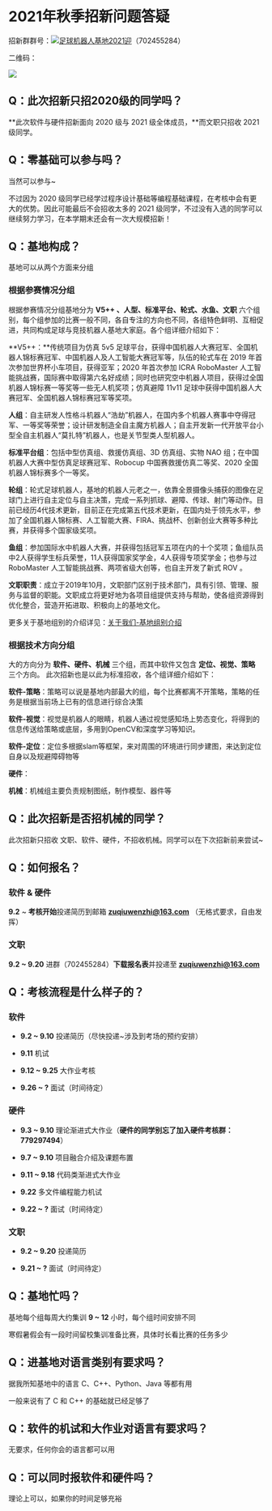 # 2021年秋季招新问题答疑

招新群群号：<a target="_blank" href="https://qm.qq.com/cgi-bin/qm/qr?k=7Df9OhPz_5wAiVNDaTBuX5IEdbcTtAxx&jump_from=webapi"><img border="0" src="//pub.idqqimg.com/wpa/images/group.png" alt="足球机器人基地2021迎" title="足球机器人基地2021迎"></a>（702455284）

二维码：

<a target="_blank" href="https://qm.qq.com/cgi-bin/qm/qr?k=7Df9OhPz_5wAiVNDaTBuX5IEdbcTtAxx&jump_from=webapi">![](../resource/questions/2021-qrcode.jpg)</a>

## Q：此次招新只招2020级的同学吗？

**此次软件与硬件招新面向 2020 级与 2021 级全体成员，**而文职只招收 2021 级同学。

## Q：零基础可以参与吗？

当然可以参与~

不过因为 2020 级同学已经学过程序设计基础等编程基础课程，在考核中会有更大的优势。因此可能最后不会招收太多的 2021 级同学，不过没有入选的同学可以继续努力学习，在本学期末还会有一次大规模招新！

## Q：基地构成？

基地可以从两个方面来分组

### 根据参赛情况分组

根据参赛情况分组基地分为 **V5++ 、人型、标准平台、轮式、水鱼、文职** 六个组别，每个组参加的比赛一般不同，各自专注的方向也不同，各组特色鲜明、互相促进，共同构成足球与竞技机器人基地大家庭。各个组详细介绍如下：

**V5++：**传统项目为仿真 5v5 足球平台，获得中国机器人大赛冠军、全国机器人锦标赛冠军、中国机器人及人工智能大赛冠军等，队伍的轮式车在 2019 年首次参加世界杯小车项目，获得亚军；2020 年首次参加 ICRA RoboMaster 人工智能挑战赛，国际赛中取得第六名好成绩；同时也研究空中机器人项目，获得过全国机器人锦标赛一等奖等一些无人机奖项；仿真避障 11v11 足球中获得中国机器人大赛冠军、全国机器人锦标赛冠军等奖项。

**人组**：自主研发人性格斗机器人“浩劫”机器人，在国内多个机器人赛事中夺得冠军、一等奖等荣誉；设计研发制造全自主魔方机器人；自主开发新一代开放平台小型全自主机器人“莫扎特”机器人，也是关节型类人型机器人。

**标准平台组**：包括中型仿真组、救援仿真组、3D 仿真组、实物 NAO 组；在中国机器人大赛中型仿真足球赛冠军、Robocup 中国赛救援仿真二等奖、2020 全国机器人锦标赛多个一等奖。

**轮组**：轮式足球机器人，基地的机器人元老之一，依靠全景摄像头捕获的图像在足球门上进行自主定位与自主决策，完成一系列抓球、避障、传球、射门等动作。目前已经历4代技术更新，目前正在完成第五代技术更新，在国内处于领先水平，参加了全国机器人锦标赛、人工智能大赛、FIRA、挑战杯、创新创业大赛等多种比赛，并获得多个国家级奖项。

**鱼组**：参加国际水中机器人大赛，并获得包括冠军五项在内的十个奖项；鱼组队员中2人获得学生标兵荣誉，11人获得国家奖学金，4人获得专项奖学金；也参与过 RoboMaster 人工智能挑战赛、两项省级大创等，也自主开发了新式 ROV 。

**文职职责**：成立于2019年10月，文职部门区别于技术部门，具有引领、管理、服务与监督的职能。文职成立将更好地为各项目组提供支持与帮助，使各组资源得到优化整合，营造开拓进取、积极向上的基地文化。

更多关于基地组别的介绍详见：[关于我们-基地组别介绍](https://tutorials.npu5v5.cn/#/aboutus/group)

### 根据技术方向分组

大的方向分为 **软件、硬件、机械** 三个组，而其中软件又包含 **定位、视觉、策略** 三个方向。 此次招新也是以此为标准招收，各个组详细介绍如下：

**软件-策略**：策略可以说是基地内部最大的组，每个比赛都离不开策略，策略的任务是根据当前场上已有的信息进行综合决策

**软件-视觉**：视觉是机器人的眼睛，机器人通过视觉感知场上势态变化，将得到的信息传送给策略或底层，多用到OpenCV和深度学习等知识。

**软件-定位**：定位多根据slam等框架，来对周围的环境进行同步建图，来达到定位自身以及规避障碍物等

**硬件**：

**机械**：机械组主要负责规制图纸，制作模型、器件等



## Q：此次招新是否招机械的同学？

此次招新只招收 文职、软件、硬件，不招收机械。同学可以在下次招新前来尝试~

## Q：如何报名？

### 软件 & 硬件

**9.2** ~ **考核开始**投递简历到邮箱 **zuqiuwenzhi@163.com** （无格式要求，自由发挥）

### 文职

**9.2 ~ 9.20** 进群（702455284）**下载报名表**并投递至 **zuqiuwenzhi@163.com**

## Q：考核流程是什么样子的？

### 软件

+ **9.2 ~ 9.10**   投递简历（尽快投递~涉及到考场的预约安排）

+ **9.11**             机试

+ **9.12 ~ 9.25** 大作业考核

+ **9.26 ~ ?**       面试（时间待定）

### 硬件

+ **9.3 ~ 9.10**    理论渐进式大作业（**硬件的同学别忘了加入硬件考核群：779297494**）

+ **9.7 ~ 9.10**    项目融合介绍及课题布置

+ **9.11 ~ 9.18**  代码类渐进式大作业

+ **9.22**              多文件编程能力机试

+ **9.22 ~ ?**        面试（时间待定）

### 文职

+ **9.2 ~ 9.20**    投递简历

+ **9.21 ~ ?**        面试（时间待定）

## Q：基地忙吗？

基地每个组每周大约集训 **9 ~ 12** 小时，每个组时间安排不同

寒假暑假会有一段时间留校集训准备比赛，具体时长看比赛的任务多少

## Q：进基地对语言类别有要求吗？

据我所知基地中的语言 C、C++、Python、Java 等都有用

一般来说有了 C 和 C++ 的基础就已经足够了

## Q：软件的机试和大作业对语言有要求吗？

无要求，任何你会的语言都可以用

## Q：可以同时报软件和硬件吗？

理论上可以，如果你的时间足够充裕

